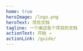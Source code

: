 ```yaml
---
home: true
heroImage: /logo.png
heroText: 项目文档
tagline: 一个阐述各个项目的文档
actionText: 开始 →
actionLink: /guide/
---
```


